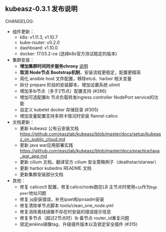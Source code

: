 ## kubeasz-0.3.1 发布说明

CHANGELOG:
- 组件更新：
  - k8s: v1.11.3, v1.10.7
  - kube-router: v0.2.0
  - dashboard: v1.10.0
  - docker: 17.03.2-ce (选择k8s官方测试稳定的版本)
- 集群安装：
  - **增加集群时间同步服务chrony** [说明](https://github.com/easzlab/kubeasz/blob/master/docs/guide/chrony.md)
  - **取消 Node节点 Bootstrap机制**，安装流程更稳定，配置更精简
  - 简化 ansible host 文件配置，移除etcd、harbor 相关变量
  - 拆分 prepare 阶段的安装脚本，增加设置系统 ulimit
  - 增加多lb节点（多于2节点）配置支持 (#286)
  - 增加可选配置lb 节点负载转发ingress controller NodePort service的功能 
  - 自定义 kubelet docker 存储目录 (#305)
  - 增加变量配置支持多网卡情况时安装 flannel calico 
- 文档更新：
  - 更新 kubeasz 公有云安装文档 https://github.com/easzlab/kubeasz/blob/master/docs/setup/kubeasz_on_public_cloud.md
  - 更新 java war应用部署实践 https://github.com/easzlab/kubeasz/blob/master/docs/practice/java_war_app.md
  - 更新 cilium 文档，翻译官方 cilium 安全策略例子（deathstar/starwar） 
  - 更新 harbor kubedns README 文档
  - 更新集群安装部分文档
- 其他：
  - 修复 calicoctl 配置，修复calico/node跑在LB 主节点时使用`vip`作为`bgp peer`地址问题
  - 修复 jq安装错误，补充ipset和ipvsadm安装
  - 修复清除单节点脚本 tools/clean_one_node.yml
  - 修复消除离线镜像不存在时安装的错误提示信息
  - 修复多节点（超过2节点时）lb 备节点 router_id重复问题
  - 锁定jenkins镜像tag、升级插件版本以及锁定安全插件 (#315)
